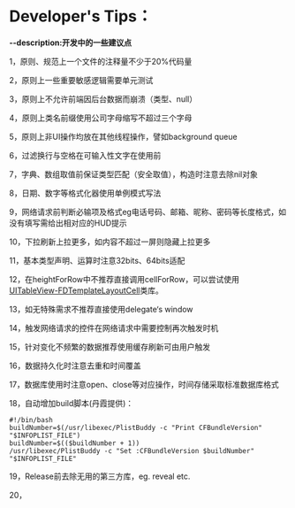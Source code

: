 # Developer's Tips：
**--description:开发中的一些建议点**

1，原则、规范上一个文件的注释量不少于20%代码量

2，原则上一些重要敏感逻辑需要单元测试

3，原则上不允许前端因后台数据而崩溃（类型、null）

4，原则上类名前缀使用公司字母缩写不超过三个字母

5，原则上非UI操作均放在其他线程操作，譬如background queue

6，过滤换行与空格在可输入性文字在使用前

7，字典、数组取值前保证类型匹配（安全取值），构造时注意去除nil对象

8，日期、数字等格式化器使用单例模式写法

9，网络请求前判断必输项及格式eg电话号码、邮箱、昵称、密码等长度格式，如没有填写需给出相对应的HUD提示

10，下拉刷新上拉更多，如内容不超过一屏则隐藏上拉更多

11，基本类型声明、运算时注意32bits、64bits适配

12，在heightForRow中不推荐直接调用cellForRow，可以尝试使用[UITableView-FDTemplateLayoutCell](https://github.com/forkingdog/UITableView-FDTemplateLayoutCell)类库。

13，如无特殊需求不推荐直接使用delegate‘s window

14，触发网络请求的控件在网络请求中需要控制再次触发时机

15，针对变化不频繁的数据推荐使用缓存刷新可由用户触发

16，数据持久化时注意去重和时间覆盖

17，数据库使用时注意open、close等对应操作，时间存储采取标准数据库格式

18，自动增加build脚本(丹霞提供)：
```
#!/bin/bash
buildNumber=$(/usr/libexec/PlistBuddy -c "Print CFBundleVersion" "$INFOPLIST_FILE")
buildNumber=$(($buildNumber + 1))
/usr/libexec/PlistBuddy -c "Set :CFBundleVersion $buildNumber" "$INFOPLIST_FILE"
```

19，Release前去除无用的第三方库，eg. reveal etc.

20，